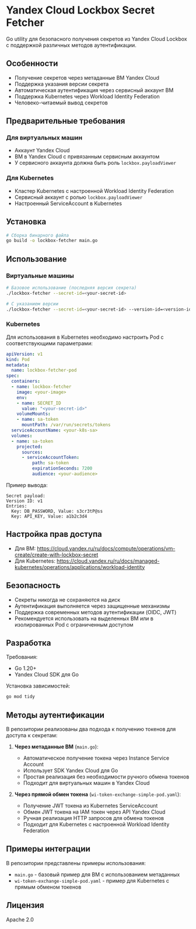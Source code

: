 # Yandex Cloud Lockbox Secret Fetcher

Go utility для безопасного получения секретов из Yandex Cloud Lockbox с поддержкой различных методов аутентификации.

## Особенности
- Получение секретов через метаданные ВМ Yandex Cloud
- Поддержка указания версии секрета
- Автоматическая аутентификация через сервисный аккаунт ВМ
- Поддержка Kubernetes через Workload Identity Federation
- Человеко-читаемый вывод секретов

## Предварительные требования

### Для виртуальных машин
- Аккаунт Yandex Cloud
- ВМ в Yandex Cloud с привязанным сервисным аккаунтом
- У сервисного аккаунта должна быть роль `lockbox.payloadViewer`

### Для Kubernetes
- Кластер Kubernetes с настроенной Workload Identity Federation
- Сервисный аккаунт с ролью `lockbox.payloadViewer`
- Настроенный ServiceAccount в Kubernetes

## Установка
```bash
# Сборка бинарного файла
go build -o lockbox-fetcher main.go
```

## Использование

### Виртуальные машины
```bash
# Базовое использование (последняя версия секрета)
./lockbox-fetcher --secret-id=<your-secret-id>

# С указанием версии
./lockbox-fetcher --secret-id=<your-secret-id> --version-id=<version-id>
```

### Kubernetes
Для использования в Kubernetes необходимо настроить Pod с соответствующими параметрами:

```yaml
apiVersion: v1
kind: Pod
metadata:
  name: lockbox-fetcher-pod
spec:
  containers:
  - name: lockbox-fetcher
    image: <your-image>
    env:
    - name: SECRET_ID
      value: "<your-secret-id>"
    volumeMounts:
    - name: sa-token
      mountPath: /var/run/secrets/tokens
  serviceAccountName: <your-k8s-sa>
  volumes:
  - name: sa-token
    projected:
      sources:
      - serviceAccountToken:
          path: sa-token
          expirationSeconds: 7200
          audience: <your-audience>
```

Пример вывода:
```
Secret payload:
Version ID: v1
Entries:
  Key: DB_PASSWORD, Value: s3cr3tP@ss
  Key: API_KEY, Value: a1b2c3d4
```

## Настройка прав доступа
- Для ВМ: https://cloud.yandex.ru/ru/docs/compute/operations/vm-create/create-with-lockbox-secret
- Для Kubernetes: https://cloud.yandex.ru/ru/docs/managed-kubernetes/operations/applications/workload-identity

## Безопасность
- Секреты никогда не сохраняются на диск
- Аутентификация выполняется через защищенные механизмы
- Поддержка современных методов аутентификации (OIDC, JWT)
- Рекомендуется использовать на выделенных ВМ или в изолированных Pod с ограниченным доступом

## Разработка
Требования:
- Go 1.20+
- Yandex Cloud SDK для Go

Установка зависимостей:
```bash
go mod tidy
```

## Методы аутентификации

В репозитории реализованы два подхода к получению токенов для доступа к секретам:

1. **Через метаданные ВМ** (`main.go`):
   - Автоматическое получение токена через Instance Service Account
   - Использует SDK Yandex Cloud для Go
   - Простая реализация без необходимости ручного обмена токенов
   - Подходит для виртуальных машин в Yandex Cloud

2. **Через прямой обмен токена** (`wi-token-exchange-simple-pod.yaml`):
   - Получение JWT токена из Kubernetes ServiceAccount
   - Обмен JWT токена на IAM токен через API Yandex Cloud
   - Ручная реализация HTTP запросов для обмена токенов
   - Подходит для Kubernetes с настроенной Workload Identity Federation

## Примеры интеграции
В репозитории представлены примеры использования:
- `main.go` - базовый пример для ВМ с использованием метаданных
- `wi-token-exchange-simple-pod.yaml` - пример для Kubernetes с прямым обменом токенов

## Лицензия
Apache 2.0
